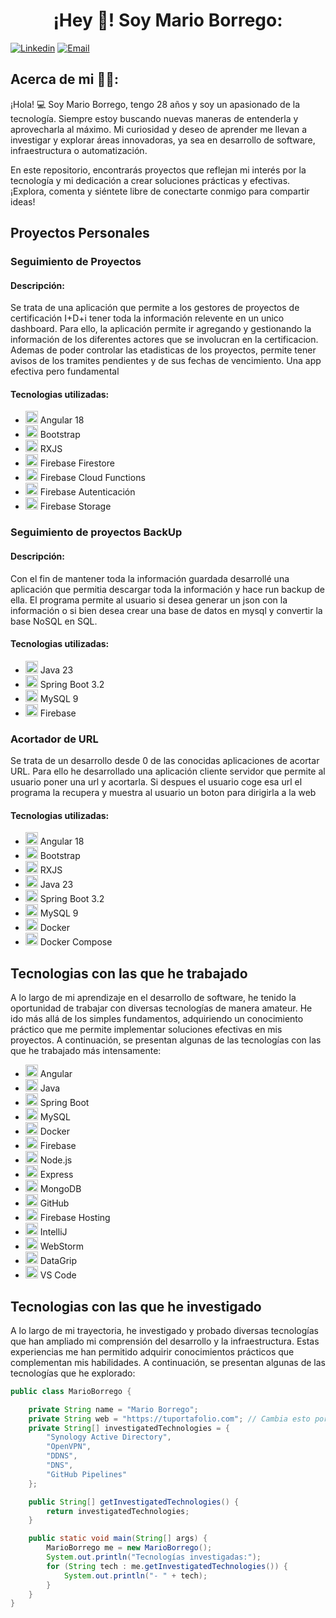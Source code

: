 <h1 align="center">¡Hey 👋!  Soy Mario Borrego:</h1>

[![Linkedin](https://img.shields.io/badge/-LinkedIn-blue?style=flat&logo=Linkedin&logoColor=white&link=https://www.linkedin.com/in/mario-borrego-1107a812a/)](https://www.linkedin.com/in/mario-borrego-1107a812a/)
[![Email](https://img.shields.io/badge/-Email-c14438?style=flat&logo=Gmail&logoColor=white&link=mailto:marioborregorodriguez@gmail.com)](mailto:marioborregorodriguez@gmail.com)

## Acerca de mi 👨‍💻:

¡Hola! 💻 Soy Mario Borrego, tengo 28 años y soy un apasionado de la tecnología. Siempre estoy buscando nuevas maneras de
entenderla y aprovecharla al máximo. Mi curiosidad y deseo de aprender me llevan a investigar y explorar áreas
innovadoras, ya sea en desarrollo de software, infraestructura o automatización.

En este repositorio, encontrarás proyectos que reflejan mi interés por la tecnología y mi dedicación a crear soluciones
prácticas y efectivas. ¡Explora, comenta y siéntete libre de conectarte conmigo para compartir ideas!

## Proyectos Personales

### Seguimiento de Proyectos

#### Descripción:

Se trata de una aplicación que permite a los gestores de proyectos de certificación I+D+i
tener toda la información relevente en un unico dashboard. Para ello, la aplicación permite ir agregando y gestionando
la información de los diferentes actores que se involucran en la certificacion. Ademas de poder controlar las
etadisticas de los proyectos, permite tener avisos de los tramites pendientes y de sus fechas de vencimiento. Una app
efectiva pero fundamental

#### Tecnologias utilizadas:

- <img src="https://cdn.jsdelivr.net/gh/devicons/devicon/icons/angularjs/angularjs-original.svg" alt="Angular logo" width="20" height="20"/> Angular 18
- <img src="https://cdn.jsdelivr.net/gh/devicons/devicon/icons/bootstrap/bootstrap-plain.svg" alt="Bootstrap logo" width="20" height="20"/> Bootstrap 
- <img src="https://rxjs.dev/assets/images/logos/Rx_Logo_S.png" alt="RXJS logo" width="20" height="20"/> RXJS
- <img src="https://www.vectorlogo.zone/logos/firebase/firebase-icon.svg" alt="Firebase logo" width="20" height="20"/> Firebase Firestore
- <img src="https://www.vectorlogo.zone/logos/firebase/firebase-icon.svg" alt="Firebase logo" width="20" height="20"/> Firebase Cloud Functions
- <img src="https://www.vectorlogo.zone/logos/firebase/firebase-icon.svg" alt="Firebase logo" width="20" height="20"/> Firebase Autenticación
- <img src="https://www.vectorlogo.zone/logos/firebase/firebase-icon.svg" alt="Firebase logo" width="20" height="20"/> Firebase Storage

### Seguimiento de proyectos BackUp

#### Descripción:

Con el fin de mantener toda la información guardada desarrollé una aplicación que
permitia descargar toda la información y hace run backup de ella. El programa permite al usuario si desea generar un
json con la información o si bien desea crear una base de datos en mysql y convertir la base NoSQL en SQL.

#### Tecnologias utilizadas:

- <img src="https://cdn.jsdelivr.net/gh/devicons/devicon/icons/java/java-original.svg" alt="Java logo" width="20" height="20"/> Java 23
- <img src="https://cdn.jsdelivr.net/gh/devicons/devicon/icons/spring/spring-original.svg" alt="Spring Boot logo" width="20" height="20"/> Spring Boot 3.2
- <img src="https://cdn.jsdelivr.net/gh/devicons/devicon/icons/mysql/mysql-original.svg" alt="MySQL logo" width="20" height="20"/> MySQL 9
- <img src="https://www.vectorlogo.zone/logos/firebase/firebase-icon.svg" alt="Firebase logo" width="20" height="20"/> Firebase

### Acortador de URL

Se trata de un desarrollo desde 0 de las conocidas aplicaciones de acortar URL. Para ello he
desarrollado una aplicación cliente servidor que permite al usuario poner una url y acortarla. Si despues el
usuario coge esa url el programa la recupera y muestra al usuario un boton para dirigirla a la web

#### Tecnologias utilizadas:
- <img src="https://cdn.jsdelivr.net/gh/devicons/devicon/icons/angularjs/angularjs-original.svg" alt="Angular logo" width="20" height="20"/> Angular 18
- <img src="https://cdn.jsdelivr.net/gh/devicons/devicon/icons/bootstrap/bootstrap-plain.svg" alt="Bootstrap logo" width="20" height="20"/> Bootstrap 
- <img src="https://rxjs.dev/assets/images/logos/Rx_Logo_S.png" alt="RXJS logo" width="20" height="20"/> RXJS
- <img src="https://cdn.jsdelivr.net/gh/devicons/devicon/icons/java/java-original.svg" alt="Java logo" width="20" height="20"/> Java 23
- <img src="https://cdn.jsdelivr.net/gh/devicons/devicon/icons/spring/spring-original.svg" alt="Spring Boot logo" width="20" height="20"/> Spring Boot 3.2
- <img src="https://cdn.jsdelivr.net/gh/devicons/devicon/icons/mysql/mysql-original.svg" alt="MySQL logo" width="20" height="20"/> MySQL 9
- <img src="https://cdn.jsdelivr.net/gh/devicons/devicon/icons/docker/docker-original.svg" alt="Docker logo" width="20" height="20"/> Docker
- <img src="https://cdn.jsdelivr.net/gh/devicons/devicon/icons/docker/docker-plain.svg" alt="Docker Compose logo" width="20" height="20"/> Docker Compose


## Tecnologias con las que he trabajado
A lo largo de mi aprendizaje en el desarrollo de software, he tenido la oportunidad de trabajar con diversas tecnologías de manera amateur. He ido más allá de los simples fundamentos, adquiriendo un conocimiento práctico que me permite implementar soluciones efectivas en mis proyectos. A continuación, se presentan algunas de las tecnologías con las que he trabajado más intensamente:
- <img src="https://cdn.jsdelivr.net/gh/devicons/devicon/icons/angularjs/angularjs-original.svg" alt="Angular logo" width="20" height="20"/> Angular
- <img src="https://cdn.jsdelivr.net/gh/devicons/devicon/icons/java/java-original.svg" alt="Java logo" width="20" height="20"/> Java
- <img src="https://cdn.jsdelivr.net/gh/devicons/devicon/icons/spring/spring-original.svg" alt="Spring Boot logo" width="20" height="20"/> Spring Boot
- <img src="https://cdn.jsdelivr.net/gh/devicons/devicon/icons/mysql/mysql-original.svg" alt="MySQL logo" width="20" height="20"/> MySQL
- <img src="https://cdn.jsdelivr.net/gh/devicons/devicon/icons/docker/docker-original.svg" alt="Docker logo" width="20" height="20"/> Docker
- <img src="https://cdn.jsdelivr.net/gh/devicons/devicon/icons/firebase/firebase-plain.svg" alt="Firebase logo" width="20" height="20"/> Firebase
- <img src="https://cdn.jsdelivr.net/gh/devicons/devicon/icons/nodejs/nodejs-original.svg" alt="Node.js logo" width="20" height="20"/> Node.js
- <img src="https://cdn.jsdelivr.net/gh/devicons/devicon/icons/express/express-original.svg" alt="Express logo" width="20" height="20"/> Express
- <img src="https://cdn.jsdelivr.net/gh/devicons/devicon/icons/mongodb/mongodb-original.svg" alt="MongoDB logo" width="20" height="20"/> MongoDB
- <img src="https://cdn.jsdelivr.net/gh/devicons/devicon/icons/github/github-original.svg" alt="GitHub logo" width="20" height="20"/> GitHub
- <img src="https://cdn.jsdelivr.net/gh/devicons/devicon/icons/firebase/firebase-plain.svg" alt="Firebase Hosting logo" width="20" height="20"/> Firebase Hosting
- <img src="https://cdn.jsdelivr.net/gh/devicons/devicon/icons/intellij/intellij-original.svg" alt="IntelliJ logo" width="20" height="20"/> IntelliJ
- <img src="https://cdn.jsdelivr.net/gh/devicons/devicon/icons/webstorm/webstorm-original.svg" alt="WebStorm logo" width="20" height="20"/> WebStorm
- <img src="https://cdn.jsdelivr.net/gh/devicons/devicon/icons/datagrip/datagrip-original.svg" alt="DataGrip logo" width="20" height="20"/> DataGrip
- <img src="https://cdn.jsdelivr.net/gh/devicons/devicon/icons/vscode/vscode-original.svg" alt="VS Code logo" width="20" height="20"/> VS Code

## Tecnologias con las que he investigado
A lo largo de mi trayectoria, he investigado y probado diversas tecnologías que han ampliado mi comprensión del desarrollo y la infraestructura. Estas experiencias me han permitido adquirir conocimientos prácticos que complementan mis habilidades. A continuación, se presentan algunas de las tecnologías que he explorado:
```java
public class MarioBorrego {

    private String name = "Mario Borrego";
    private String web = "https://tuportafolio.com"; // Cambia esto por tu URL
    private String[] investigatedTechnologies = {
        "Synology Active Directory",
        "OpenVPN",
        "DDNS",
        "DNS",
        "GitHub Pipelines"
    };

    public String[] getInvestigatedTechnologies() {
        return investigatedTechnologies;
    }

    public static void main(String[] args) {
        MarioBorrego me = new MarioBorrego();
        System.out.println("Tecnologías investigadas:");
        for (String tech : me.getInvestigatedTechnologies()) {
            System.out.println("- " + tech);
        }
    }
}
